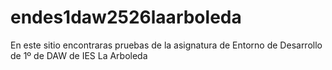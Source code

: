 # endes1daw2526laarboleda
En este sitio encontraras pruebas de la asignatura de Entorno de Desarrollo de 1º de DAW de IES La Arboleda
